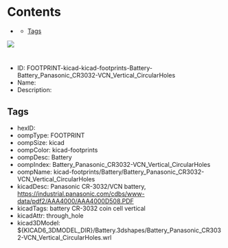 



Contents
========

* [](#)
	* [Tags](#tags)
  
![][im]
# 

- ID: FOOTPRINT-kicad-kicad-footprints-Battery-Battery_Panasonic_CR3032-VCN_Vertical_CircularHoles
- Name: 
- Description: 

## Tags

- hexID: 
- oompType: FOOTPRINT
- oompSize: kicad
- oompColor: kicad-footprints
- oompDesc: Battery
- oompIndex: Battery_Panasonic_CR3032-VCN_Vertical_CircularHoles
- oompName: kicad-footprints/Battery/Battery_Panasonic_CR3032-VCN_Vertical_CircularHoles
- kicadDesc: Panasonic CR-3032/VCN battery, https://industrial.panasonic.com/cdbs/www-data/pdf2/AAA4000/AAA4000D508.PDF
- kicadTags: battery CR-3032 coin cell vertical
- kicadAttr: through_hole
- kicad3DModel: ${KICAD6_3DMODEL_DIR}/Battery.3dshapes/Battery_Panasonic_CR3032-VCN_Vertical_CircularHoles.wrl



[im]: image.png
